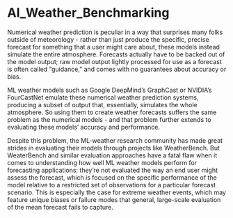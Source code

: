 # AI_Weather_Benchmarking

Numerical weather prediction is peculiar in a way that surprises many folks outside of meteorology - rather than just produce the specific, precise forecast for something that a user might care about, these models instead simulate the entire atmosphere. Forecasts actually have to be backed out of the model output; raw model output lightly processed for use as a forecast is often called “guidance,” and comes with no guarantees about accuracy or bias.

ML weather models such as Google DeepMind’s GraphCast or NVIDIA’s FourCastNet emulate these numerical weather prediction systems, producing a subset of output that, essentially, simulates the whole atmosphere. So using them to create weather forecasts suffers the same problem as the numerical models - and that problem further extends to evaluating these models’ accuracy and performance.

Despite this problem, the ML-weather research community has made great strides in evaluating their models through projects like WeatherBench. But WeaterBench and similar evaluation approaches have a fatal flaw when it comes to understanding how well ML weather models perform for forecasting applications: they’re not evaluated the way an end user might assess the forecast, which is focused on the specific performance of the model relative to a restricted set of observations for a particular forecast scenario. This is especially the case for extreme weather events, which may feature unique biases or failure modes that general, large-scale evaluation of the mean forecast fails to capture.
